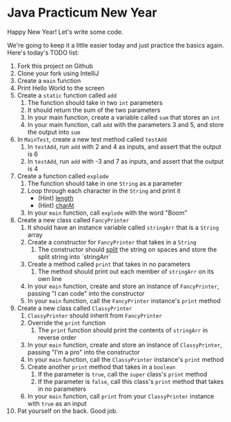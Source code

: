 # Java Practicum New Year

Happy New Year! Let's write some code.

We're going to keep it a little easier today and just practice the basics again. Here's today's TODO list:

1. Fork this project on Github
2. Clone your fork using IntelliJ
3. Create a `main` function
4. Print Hello World to the screen
5. Create a `static` function called `add`
    1. The function should take in two `int` parameters
    2. It should return the sum of the two parameters
    3. In your main function, create a variable called `sum` that stores an `int`
    4. In your main function, call `add` with the parameters 3 and 5, and store the output into `sum`
6. In `MainTest`, create a new test method called `testAdd`
    1. In `testAdd`, run `add` with 2 and 4 as inputs, and assert that the output is 6
    2. In `testAdd`, run `add` with -3 and 7 as inputs, and assert that the output is 4
7. Create a function called `explode`
    1. The function should take in one `String` as a parameter
    2. Loop through each character in the `String` and print it
        * (Hint) [length](https://docs.oracle.com/javase/7/docs/api/java/lang/String.html#length())
        * (Hint) [charAt](https://docs.oracle.com/javase/7/docs/api/java/lang/String.html#charAt(int))
    3. In your `main` function, call `explode` with the word "Boom"
8. Create a new class called `FancyPrinter`
    1. It should have an instance variable called `stringArr` that is a `String` array
    2. Create a constructor for `FancyPrinter` that takes in a `String`
        1. The constructor should [split](https://docs.oracle.com/javase/7/docs/api/java/lang/String.html#split(java.lang.String)) the string on spaces and store the split string into `stringArr`
    3. Create a method called `print` that takes in no parameters
        1. The method should print out each member of `stringArr` on its own line
    4. In your `main` function, create and store an instance of `FancyPrinter`, passing "I can code" into the constructor
    5. In your `main` function, call the `FancyPrinter` instance's `print` method
9. Create a new class called `ClassyPrinter`
    1. `ClassyPrinter` should inherit from `FancyPrinter`
    2. Override the `print` function
        1. The `print` function should print the contents of `stringArr` in reverse order
    3. In your `main` function, create and store an instance of `ClassyPrinter`, passing "I'm a pro" into the constructor
    4. In your `main` function, call the `ClassyPrinter` instance's `print` method
    5. Create another `print` method that takes in a `boolean`
        1. If the parameter is `true`, call the `super` class's `print` method
        2. If the parameter is `false`, call this class's `print` method that takes in no parameters
    7. In your `main` function, call `print` from your `ClassyPrinter` instance with `true` as an input
10. Pat yourself on the back. Good job.